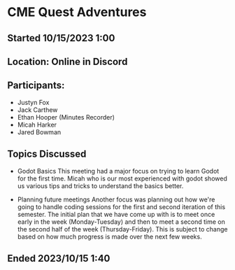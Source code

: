 # CME Quest Adventures

## Started 10/15/2023 1:00

## Location: Online in Discord

## Participants: 
  - Justyn Fox
  - Jack Carthew
  - Ethan Hooper (Minutes Recorder)
  - Micah Harker
  - Jared Bowman

## Topics Discussed

* Godot Basics
This meeting had a major focus on trying to learn Godot for the first time. Micah who is our most experienced with godot showed us various tips and tricks to understand the basics better.

* Planning future meetings
Another focus was planning out how we're going to handle coding sessions for the first and second iteration of this semester. The initial plan that we have come up with is to meet once early
in the week (Monday-Tuesday) and then to meet a second time on the second half of the week (Thursday-Friday). This is subject to change based on how much progress is made over the next few weeks.

## Ended 2023/10/15 1:40
